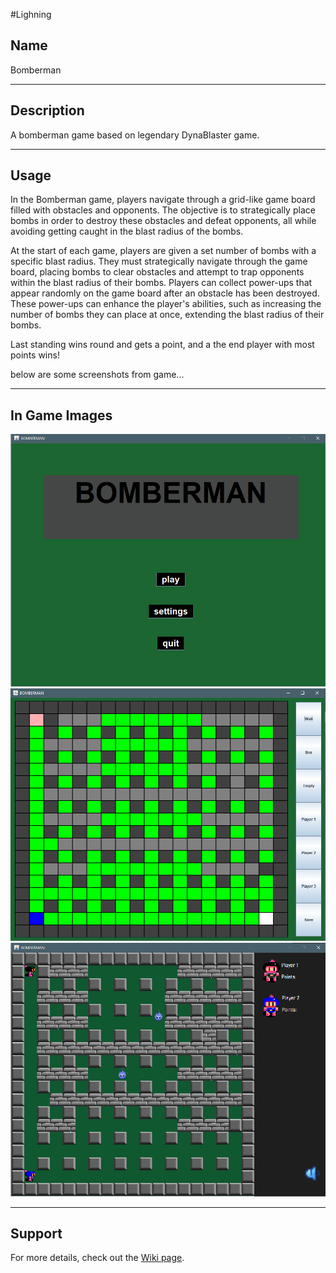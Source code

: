 #Lighning


## Name
Bomberman

___
## Description
A bomberman game based on legendary DynaBlaster game.

___
## Usage
In the Bomberman game, players navigate through a grid-like game board filled with obstacles and opponents. The objective is to strategically place bombs in order to destroy these obstacles and defeat opponents, all while avoiding getting caught in the blast radius of the bombs.

At the start of each game, players are given a set number of bombs with a specific blast radius. They must strategically navigate through the game board, placing bombs to clear obstacles and attempt to trap opponents within the blast radius of their bombs.
Players can collect power-ups that appear randomly on the game board after an obstacle has been destroyed. These power-ups can enhance the player's abilities, such as increasing the number of bombs they can place at once, extending the blast radius of their bombs.

Last standing wins round and gets a point, and a the end player with most points wins!


below are some screenshots from game...
___

## In Game Images
![alt text](src/media/mainmenu.png "UI")
![alt text](src/media/leveleditor.png "LEVEL EDITOR")
![alt text](src/media/gameplay.png "GAMEPLAY")

___
## Support
For more details, check out the [Wiki page](https://szofttech.inf.elte.hu/software-technology-2024/group-1/lightning/-/wikis/Multiplayer-Bomberman). 

